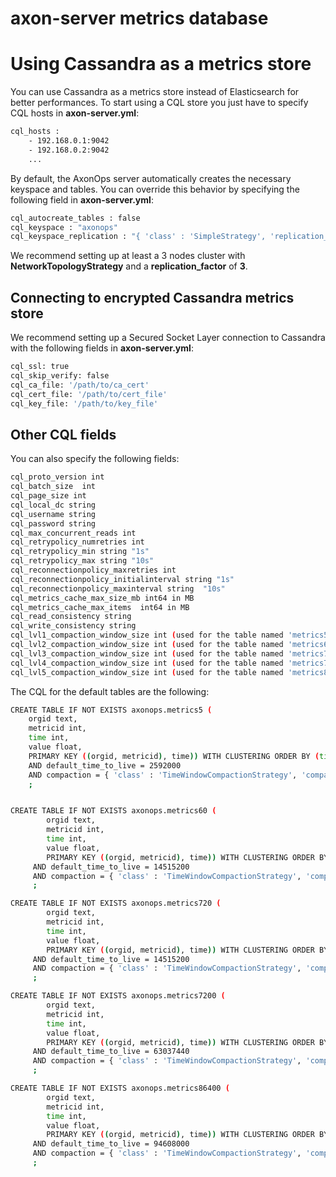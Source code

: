# axon-server metrics database

# Using Cassandra as a metrics store
You can use Cassandra as a metrics store instead of Elasticsearch for better performances.
To start using a CQL store you just have to specify CQL hosts in **axon-server.yml**:
``` bash
cql_hosts :
    - 192.168.0.1:9042
    - 192.168.0.2:9042
    ...
```

By default, the AxonOps server automatically creates the necessary keyspace and tables.
You can override this behavior by specifying the following field in **axon-server.yml**:
``` bash
cql_autocreate_tables : false
cql_keyspace : "axonops"
cql_keyspace_replication : "{ 'class' : 'SimpleStrategy', 'replication_factor' : 1 }"
```

We recommend setting up at least a 3 nodes cluster with **NetworkTopologyStrategy** and a **replication_factor** of **3**.

## Connecting to encrypted Cassandra metrics store
We recommend setting up a Secured Socket Layer connection to Cassandra with the following fields in **axon-server.yml**:
``` bash
cql_ssl: true
cql_skip_verify: false
cql_ca_file: '/path/to/ca_cert'
cql_cert_file: '/path/to/cert_file'
cql_key_file: '/path/to/key_file'
```

## Other CQL fields
You can also specify the following fields:
``` bash
cql_proto_version int                   
cql_batch_size  int                   
cql_page_size int                   
cql_local_dc string                
cql_username string                
cql_password string                
cql_max_concurrent_reads int                   
cql_retrypolicy_numretries int                   
cql_retrypolicy_min string "1s"
cql_retrypolicy_max string "10s"
cql_reconnectionpolicy_maxretries int                   
cql_reconnectionpolicy_initialinterval string "1s"
cql_reconnectionpolicy_maxinterval string  "10s"
cql_metrics_cache_max_size_mb int64 in MB               
cql_metrics_cache_max_items  int64 in MB                        
cql_read_consistency string                
cql_write_consistency string                
cql_lvl1_compaction_window_size int (used for the table named 'metrics5' when you let axonserver managing the tables automatically)                  
cql_lvl2_compaction_window_size int (used for the table named 'metrics60' when you let axonserver managing the tables automatically)                  
cql_lvl3_compaction_window_size int (used for the table named 'metrics720' when you let axonserver managing the tables automatically)                  
cql_lvl4_compaction_window_size int (used for the table named 'metrics7200' when you let axonserver managing the tables automatically)                  
cql_lvl5_compaction_window_size int (used for the table named 'metrics86400' when you let axonserver managing the tables automatically)                  
```


The CQL for the default tables are the following:
``` bash
CREATE TABLE IF NOT EXISTS axonops.metrics5 (
    orgid text,
    metricid int,   
    time int,
    value float,
    PRIMARY KEY ((orgid, metricid), time)) WITH CLUSTERING ORDER BY (time DESC)
    AND default_time_to_live = 2592000
    AND compaction = { 'class' : 'TimeWindowCompactionStrategy', 'compaction_window_unit' : 'DAYS', 'compaction_window_size' : '12'}
    ;


CREATE TABLE IF NOT EXISTS axonops.metrics60 (
		orgid text,
		metricid int, 
		time int,
		value float,
		PRIMARY KEY ((orgid, metricid), time)) WITH CLUSTERING ORDER BY (time DESC)
	 AND default_time_to_live = 14515200
	 AND compaction = { 'class' : 'TimeWindowCompactionStrategy', 'compaction_window_unit' : 'DAYS', 'compaction_window_size' : '1'}
	 ;

CREATE TABLE IF NOT EXISTS axonops.metrics720 (
		orgid text,
		metricid int, 
		time int,
		value float,
		PRIMARY KEY ((orgid, metricid), time)) WITH CLUSTERING ORDER BY (time DESC)
	 AND default_time_to_live = 14515200
	 AND compaction = { 'class' : 'TimeWindowCompactionStrategy', 'compaction_window_unit' : 'DAYS', 'compaction_window_size' : '1'}
	 ;

CREATE TABLE IF NOT EXISTS axonops.metrics7200 (
		orgid text,
		metricid int, 
		time int,
		value float,
		PRIMARY KEY ((orgid, metricid), time)) WITH CLUSTERING ORDER BY (time DESC)
	 AND default_time_to_live = 63037440
	 AND compaction = { 'class' : 'TimeWindowCompactionStrategy', 'compaction_window_unit' : 'DAYS', 'compaction_window_size' : '10'}
	 ;

CREATE TABLE IF NOT EXISTS axonops.metrics86400 (
		orgid text,
		metricid int, 
		time int,
		value float,
		PRIMARY KEY ((orgid, metricid), time)) WITH CLUSTERING ORDER BY (time DESC)
	 AND default_time_to_live = 94608000
	 AND compaction = { 'class' : 'TimeWindowCompactionStrategy', 'compaction_window_unit' : 'DAYS', 'compaction_window_size' : '120'}
	 ;

```
